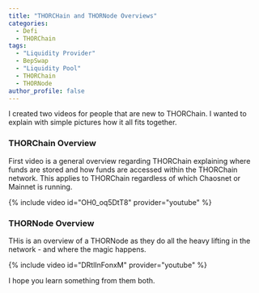 ```yaml
---
title: "THORCHain and THORNode Overviews"
categories:
  - Defi
  - THORChain
tags:
  - "Liquidity Provider"
  - BepSwap
  - "Liquidity Pool"
  - THORChain
  - THORNode
author_profile: false
---
```


I created two videos for people that are new to THORChain. I wanted to explain with simple pictures how it all fits together. 

### THORChain Overview
First video is a general overview regarding THORChain explaining where funds are stored and how funds are accessed within the THORChain network. This applies to THORChain regardless of which Chaosnet or Mainnet is running.

{% include video id="OH0_oq5DtT8" provider="youtube" %}

### THORNode Overview
THis is an overview of a THORNode as they do all the heavy lifting in the network - and where the magic happens.

{% include video id="DRtlInFonxM" provider="youtube" %}

I hope you learn something from them both. 

